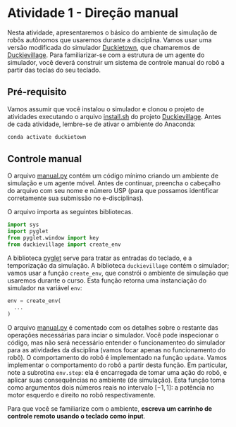 # Atividade 1 - Direção manual

Nesta atividade, apresentaremos o básico do ambiente de simulação de robôs autônomos que usaremos durante a disciplina. 
Vamos usar uma versão modificada do simulador [Duckietown](https://github.com/duckietown/gym-duckietown/), que
chamaremos de [Duckievillage](https://gitlab.uspdigital.usp.br/mac0318-2021/duckievillage). 
Para familiarizar-se com a estrutura de um agente do simulador, você deverá construir um sistema de controle manual do robô a partir das teclas do seu teclado.

## Pré-requisito

Vamos assumir que você instalou o simulador e clonou o projeto de atividades executando o arquivo [install.sh](../../install.sh) do projeto [Duckievillage](https://gitlab.uspdigital.usp.br/mac0318-2021/duckievillage). Antes de cada atividade, lembre-se de ativar o ambiente do Anaconda:

```bash
conda activate duckietown
```

## Controle manual

O arquivo [manual.py](./manual.py) contém um código mínimo criando um ambiente de simulação e um agente móvel. 
Antes de continuar, preencha o cabeçalho do arquivo com seu nome e número USP (para que possamos identificar corretamente sua submissão no e-disciplinas).

O arquivo importa as seguintes bibliotecas.

```python
import sys
import pyglet
from pyglet.window import key
from duckievillage import create_env
```

A biblioteca [pyglet](http://pyglet.org/) serve para tratar as entradas do teclado, e a temporização da simulação. 
A biblioteca `duckievillage` contém o simulador; vamos usar a função `create_env`, que constrói o
ambiente de simulação que usaremos durante o curso. Esta função retorna uma instanciação do simulador na variável `env`:

```python
env = create_env(
  ...
)
```

O arquivo [manual.py](./manual.py) é comentado com os detalhes sobre o restante das operações necessárias para inciar o simulador. 
Você pode inspecionar o código, mas não será necessário entender o funcionamenteo do simulador para as atividades da disciplina (vamos focar apenas no funcionamento do robô). 
O comportamento do robô é implementado na função `update`. Vamos implementar o comportamento do robô a partir desta
função. Em particular, note a subrotina `env.step`: ela é encarregada de tomar uma ação do robô, e
aplicar suas consequências no ambiente (de simulação). Esta função toma como argumentos dois
números reais no intervalo $`[-1,1]`$: a potência no motor esquerdo e direito no robô
respectivamente.

Para que você se familiarize com o ambiente, **escreva um carrinho de controle remoto usando o
teclado como input**.
